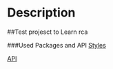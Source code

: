 # Description

##Test projesct to Learn rca

###Used Packages and API
[Styles](https://materializecss.com/)

[API](https://www.omdbapi.com/)

